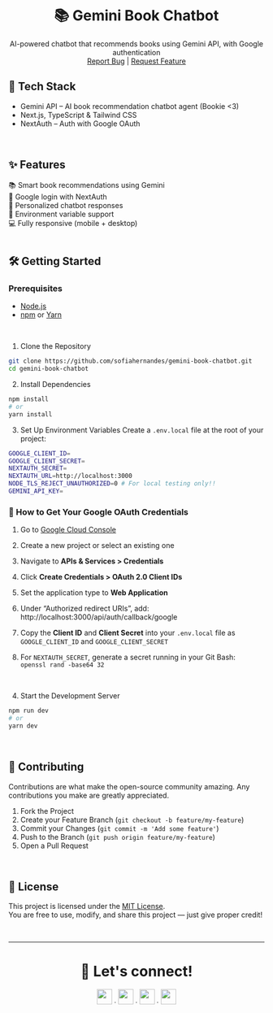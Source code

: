 <div align="center">
  <h1>📚 Gemini Book Chatbot</h1>
  <p align="center">
    AI-powered chatbot that recommends books using Gemini API, with Google authentication
    <br />
    <a href="https://github.com/sofiahernandes/gemini-book-chatbot/issues">Report Bug</a>
    |
    <a href="https://github.com/sofiahernandes/gemini-book-chatbot/issues">Request Feature</a>
  </p>
</div>

## 🚀 Tech Stack
- Gemini API – AI book recommendation chatbot agent (Bookie <3)
- Next.js, TypeScript & Tailwind CSS
- NextAuth – Auth with Google OAuth
<br/>

## ✨ Features
📚 Smart book recommendations using Gemini  
🔐 Google login with NextAuth  
🧠 Personalized chatbot responses  
📄 Environment variable support  
💻 Fully responsive (mobile + desktop)  
<br/>

## 🛠️ Getting Started

### Prerequisites
- [Node.js](https://nodejs.org/)
- [npm](https://www.npmjs.com/) or [Yarn](https://classic.yarnpkg.com/lang/en/)
<br/>

1. Clone the Repository
```bash
git clone https://github.com/sofiahernandes/gemini-book-chatbot.git
cd gemini-book-chatbot
```

2. Install Dependencies
```bash
npm install
# or
yarn install
```

3. Set Up Environment Variables
Create a `.env.local` file at the root of your project:
```bash
GOOGLE_CLIENT_ID=
GOOGLE_CLIENT_SECRET=
NEXTAUTH_SECRET=
NEXTAUTH_URL=http://localhost:3000
NODE_TLS_REJECT_UNAUTHORIZED=0 # For local testing only!!
GEMINI_API_KEY=
```

### 🔑 How to Get Your Google OAuth Credentials
1. Go to [Google Cloud Console](https://console.cloud.google.com/)
2. Create a new project or select an existing one
3. Navigate to **APIs & Services > Credentials**
4. Click **Create Credentials > OAuth 2.0 Client IDs**
5. Set the application type to **Web Application**
6. Under “Authorized redirect URIs”, add:
http://localhost:3000/api/auth/callback/google

7. Copy the **Client ID** and **Client Secret** into your `.env.local` file as `GOOGLE_CLIENT_ID` and `GOOGLE_CLIENT_SECRET`
8. For `NEXTAUTH_SECRET`, generate a secret running in your Git Bash:  
   `openssl rand -base64 32`

<br/>

4. Start the Development Server
```bash
npm run dev
# or
yarn dev
```

<br/>

## 🤝 Contributing
Contributions are what make the open-source community amazing. Any contributions you make are greatly appreciated.

1. Fork the Project  
2. Create your Feature Branch (`git checkout -b feature/my-feature`)  
3. Commit your Changes (`git commit -m 'Add some feature'`)  
4. Push to the Branch (`git push origin feature/my-feature`)  
5. Open a Pull Request  
<br/>

## 📄 License
This project is licensed under the [MIT License](LICENSE).  
You are free to use, modify, and share this project — just give proper credit!

<br/>

---

<div align="center">
  <h1>📩 Let's connect!</h1>
  <a href="https://github.com/sofiahernandes"><img height="30px" src="https://skillicons.dev/icons?i=github"/></a><span> ∙ </span>
  <a href="https://www.linkedin.com/in/sofiahernandes"><img height="30px" src="https://skillicons.dev/icons?i=linkedin"/></a><span> ∙ </span>
  <a href="mailto:sofiahernandes.dev@gmail.com"><img height="30px" src="https://skillicons.dev/icons?i=gmail"/></a><span> ∙ </span>
  <a href="https://www.instagram.com/sofiabotechiaa/"><img height="30px" src="https://skillicons.dev/icons?i=instagram"/></a>
</div>


